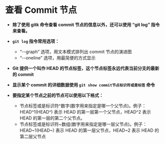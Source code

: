 # 查看 Commit 节点

- **除了使用 gitk 命令查看 commit 节点的信息以外，还可以使用 “git log” 指令来查看。**

- **`git log` 指令常用选项：**
  - “--graph” 选项，用文本模式排列出 commit 节点的演进图
  - “--oneline” 选项，用最简便的方式显示

- **Git 提供一个叫作 HEAD 的节点标签，这个节点标签永远代表当前分支的最新的 commit**

- **显示某个 commit 的详细数据使用 `git show commit节点标识符或是标签` 命令**

- **要指定某个节点之前的节点可以使用以下格式：**
  - 节点标签或是标识符^数字(数字用来指定是哪一个父节点)。例子：HEAD^1(HEAD^) 表示 HEAD 的第一层第一个父节点，HEAD^2 表示 HEAD 的第一层的第二个父节点。
  - 节点标签或是标识符~数组(数字用来指定是哪一层父节点)。例子：HEAD~1(HEAD~) 表示 HEAD 的第一层父节点，HEAD~2 表示 HEAD 的第二层父节点
  
